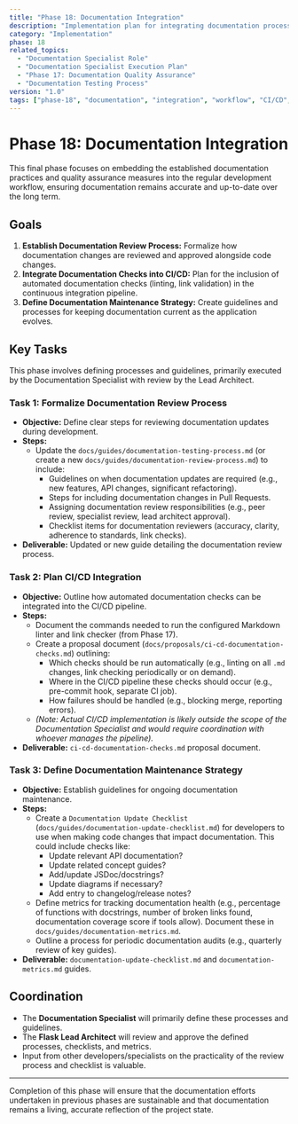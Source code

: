 ```yaml
---
title: "Phase 18: Documentation Integration"
description: "Implementation plan for integrating documentation processes into the development workflow."
category: "Implementation"
phase: 18
related_topics:
  - "Documentation Specialist Role"
  - "Documentation Specialist Execution Plan"
  - "Phase 17: Documentation Quality Assurance"
  - "Documentation Testing Process"
version: "1.0"
tags: ["phase-18", "documentation", "integration", "workflow", "CI/CD", "review", "metrics"]
---
```


# Phase 18: Documentation Integration

This final phase focuses on embedding the established documentation practices and quality assurance measures into the regular development workflow, ensuring documentation remains accurate and up-to-date over the long term.

## Goals

1.  **Establish Documentation Review Process:** Formalize how documentation changes are reviewed and approved alongside code changes.
2.  **Integrate Documentation Checks into CI/CD:** Plan for the inclusion of automated documentation checks (linting, link validation) in the continuous integration pipeline.
3.  **Define Documentation Maintenance Strategy:** Create guidelines and processes for keeping documentation current as the application evolves.

## Key Tasks

This phase involves defining processes and guidelines, primarily executed by the Documentation Specialist with review by the Lead Architect.

### Task 1: Formalize Documentation Review Process

*   **Objective:** Define clear steps for reviewing documentation updates during development.
*   **Steps:**
    *   Update the `docs/guides/documentation-testing-process.md` (or create a new `docs/guides/documentation-review-process.md`) to include:
        *   Guidelines on when documentation updates are required (e.g., new features, API changes, significant refactoring).
        *   Steps for including documentation changes in Pull Requests.
        *   Assigning documentation review responsibilities (e.g., peer review, specialist review, lead architect approval).
        *   Checklist items for documentation reviewers (accuracy, clarity, adherence to standards, link checks).
*   **Deliverable:** Updated or new guide detailing the documentation review process.

### Task 2: Plan CI/CD Integration

*   **Objective:** Outline how automated documentation checks can be integrated into the CI/CD pipeline.
*   **Steps:**
    *   Document the commands needed to run the configured Markdown linter and link checker (from Phase 17).
    *   Create a proposal document (`docs/proposals/ci-cd-documentation-checks.md`) outlining:
        *   Which checks should be run automatically (e.g., linting on all `.md` changes, link checking periodically or on demand).
        *   Where in the CI/CD pipeline these checks should occur (e.g., pre-commit hook, separate CI job).
        *   How failures should be handled (e.g., blocking merge, reporting errors).
    *   *(Note: Actual CI/CD implementation is likely outside the scope of the Documentation Specialist and would require coordination with whoever manages the pipeline).*
*   **Deliverable:** `ci-cd-documentation-checks.md` proposal document.

### Task 3: Define Documentation Maintenance Strategy

*   **Objective:** Establish guidelines for ongoing documentation maintenance.
*   **Steps:**
    *   Create a `Documentation Update Checklist` (`docs/guides/documentation-update-checklist.md`) for developers to use when making code changes that impact documentation. This could include checks like:
        *   Update relevant API documentation?
        *   Update related concept guides?
        *   Add/update JSDoc/docstrings?
        *   Update diagrams if necessary?
        *   Add entry to changelog/release notes?
    *   Define metrics for tracking documentation health (e.g., percentage of functions with docstrings, number of broken links found, documentation coverage score if tools allow). Document these in `docs/guides/documentation-metrics.md`.
    *   Outline a process for periodic documentation audits (e.g., quarterly review of key guides).
*   **Deliverable:** `documentation-update-checklist.md` and `documentation-metrics.md` guides.

## Coordination

*   The **Documentation Specialist** will primarily define these processes and guidelines.
*   The **Flask Lead Architect** will review and approve the defined processes, checklists, and metrics.
*   Input from other developers/specialists on the practicality of the review process and checklist is valuable.

---

Completion of this phase will ensure that the documentation efforts undertaken in previous phases are sustainable and that documentation remains a living, accurate reflection of the project state.